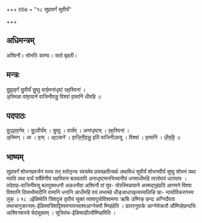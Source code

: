 +++
title = "१८ सुप्रावर्गं सुवीर्यं"

+++
## अधिमन्त्रम्
अश्विनौ। सोभरिः काण्वः। सतो बृहती।

## मन्त्रः
सु॒प्रा॒व॒र्गं सु॒वीर्यं॑ सु॒ष्ठु वार्य॒मना॑धृष्टं रक्ष॒स्विना॑ ।  
अ॒स्मिन्ना वा॑मा॒याने॑ वाजिनीवसू॒ विश्वा॑ वा॒मानि॑ धीमहि ॥

## पदपाठः
सु॒ऽप्रा॒व॒र्गम् । सु॒ऽवीर्य॑म् । सु॒ष्ठु । वार्य॑म् । अना॑धृष्टम् । र॒क्ष॒स्विना॑ ।  
अ॒स्मिन् । आ । वा॒म् । आ॒ऽयाने॑ । वा॒जि॒नी॒व॒सू॒ इति॑ वाजिनीऽवसू । विश्वा॑ । वा॒मानि॑ । धी॒म॒हि॒ ॥

## भाष्यम्
सुप्रावर्गं शोभनप्रवर्जनं यस्य तत् स्तोतृभ्यः स्वयमेव प्रयच्छतीत्यर्थः तथाविधं सुवीर्यं शोभनवीर्यं सुष्ठु शोभनं यथा भवति तथा वार्यं सर्वैंर्वणीयं रक्षस्विना बलवतापि अनाधृष्टमनभिभवनीयं धनमाधीमहि त्वत्तोवयं धारयामः । तदेवाह-वाजिनीवसू बलयुक्तधनौ अन्नधनौवा अश्विनौ वां युव- योरस्मिन्नायाने अस्मद्गृहंप्रति आगमने विश्वा विश्वानि दिव्यभौमादीनि वामानि धनानि आधीमहि वयं लभामहे धीङ्आधारइत्यस्यलिङि छा- न्दसोविकरणस्य लुक् ॥ १८ ॥ईळिष्वेति त्रिंशदृचं तृतीयं सूक्तं व्यश्वपुत्रोविश्वमनाः ऋषिः उष्णिक् छन्दः अग्निर्देवता तथाचानुक्रान्तम्-ईळिश्वत्रिंशद्विश्वमनावय्याश्वआग्नेयमौ ष्णिहंहेति । प्रातरनुवाके आग्नेयेक्रतौ औष्णिहेछन्दसि आश्विनशस्त्रे चेदंसूक्तम् । सूत्रितंच-ईळिष्वाहीत्यौष्णिहमिति ।